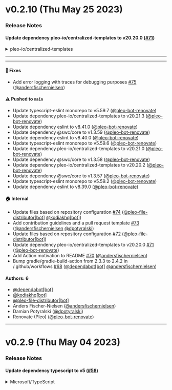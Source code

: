 # v0.2.10 (Thu May 25 2023)

### Release Notes

#### Update dependency pleo-io/centralized-templates to v20.20.0 ([#71](https://github.com/pleo-io/assign-random-codeowners/pull/71))

<details>
<summary>pleo-io/centralized-templates</summary>

### [`v20.20.0`](https://togithub.com/pleo-io/centralized-templates/blob/HEAD/CHANGELOG.md#v20200-Wed-May-10-2023)

[Compare Source](https://togithub.com/pleo-io/centralized-templates/compare/v20.19.0...v20.20.0)

##### 🎁 Features

-   Support GitOps in the main TypeScript build workflow [#&#8203;752](https://togithub.com/pleo-io/centralized-templates/pull/752) ([@&#8203;zbcon](https://togithub.com/zbcon))

##### Authors: 1

-   Alex Harrison ([@&#8203;zbcon](https://togithub.com/zbcon))

***

### [`v20.19.0`](https://togithub.com/pleo-io/centralized-templates/blob/HEAD/CHANGELOG.md#v20190-Wed-May-10-2023)

[Compare Source](https://togithub.com/pleo-io/centralized-templates/compare/v20.18.1...v20.19.0)


##### Add the Kubernetes configuration validation workflow ([#&#8203;770](https://togithub.com/pleo-io/centralized-templates/pull/770))

Add Helm Linter for `k8s/product-**` files. Validates values of the `HelmRelease`.

***

##### 🎁 Features

-   Add the Kubernetes configuration validation workflow [#&#8203;770](https://togithub.com/pleo-io/centralized-templates/pull/770) ([@&#8203;dorsradek](https://togithub.com/dorsradek))

##### 🏠 Internal

-   chore(deps): update hadolint/hadolint-action action to v3.1.0 [#&#8203;759](https://togithub.com/pleo-io/centralized-templates/pull/759) ([@&#8203;pleo-bot-renovate](https://togithub.com/pleo-bot-renovate))

##### Authors: 2

-   Radek Dors ([@&#8203;dorsradek](https://togithub.com/dorsradek))
-   Renovate (Pleo) ([@&#8203;pleo-bot-renovate](https://togithub.com/pleo-bot-renovate))

***

### [`v20.18.1`](https://togithub.com/pleo-io/centralized-templates/blob/HEAD/CHANGELOG.md#v20181-Wed-May-10-2023)

[Compare Source](https://togithub.com/pleo-io/centralized-templates/compare/v20.18.0...v20.18.1)

##### 🐞 Fixes

-   Add INFO logging and stacktrace printing to the Kotlin Coveralls report publishing [#&#8203;768](https://togithub.com/pleo-io/centralized-templates/pull/768) ([@&#8203;andersfischernielsen](https://togithub.com/andersfischernielsen))

##### Authors: 1

-   Anders Fischer-Nielsen ([@&#8203;andersfischernielsen](https://togithub.com/andersfischernielsen))

***

### [`v20.18.0`](https://togithub.com/pleo-io/centralized-templates/blob/HEAD/CHANGELOG.md#v20180-Tue-May-09-2023)

[Compare Source](https://togithub.com/pleo-io/centralized-templates/compare/v20.17.6...v20.18.0)

##### 🎁 Features

-   Add the 'functionalTestTimeOut' CI timeout override for long-running functional tests [#&#8203;767](https://togithub.com/pleo-io/centralized-templates/pull/767) ([@&#8203;andersfischernielsen](https://togithub.com/andersfischernielsen))

##### 🏠 Internal

-   Update files based on repository configuration [#&#8203;765](https://togithub.com/pleo-io/centralized-templates/pull/765) ([@&#8203;pleo-file-distributor\[bot\]](https://togithub.com/pleo-file-distributor\[bot]) [@&#8203;kodiakhq\[bot\]](https://togithub.com/kodiakhq\[bot]))
-   chore(deps): update webfactory/ssh-agent action to v0.8.0 [#&#8203;762](https://togithub.com/pleo-io/centralized-templates/pull/762) ([@&#8203;pleo-bot-renovate](https://togithub.com/pleo-bot-renovate) [@&#8203;kodiakhq\[bot\]](https://togithub.com/kodiakhq\[bot]))
-   chore(deps): update pleo-io/actions action to v18.3.0 [#&#8203;761](https://togithub.com/pleo-io/centralized-templates/pull/761) ([@&#8203;pleo-bot-renovate](https://togithub.com/pleo-bot-renovate) [@&#8203;kodiakhq\[bot\]](https://togithub.com/kodiakhq\[bot]))
-   chore(deps): update mikepenz/action-junit-report action to v3.7.6 [#&#8203;760](https://togithub.com/pleo-io/centralized-templates/pull/760) ([@&#8203;pleo-bot-renovate](https://togithub.com/pleo-bot-renovate) [@&#8203;kodiakhq\[bot\]](https://togithub.com/kodiakhq\[bot]))
-   chore(deps): update dependency intuit/auto to v10.46.0 [#&#8203;758](https://togithub.com/pleo-io/centralized-templates/pull/758) ([@&#8203;pleo-bot-renovate](https://togithub.com/pleo-bot-renovate) [@&#8203;kodiakhq\[bot\]](https://togithub.com/kodiakhq\[bot]))
-   chore(deps): update coverallsapp/github-action action to v2.1.2 [#&#8203;757](https://togithub.com/pleo-io/centralized-templates/pull/757) ([@&#8203;pleo-bot-renovate](https://togithub.com/pleo-bot-renovate) [@&#8203;kodiakhq\[bot\]](https://togithub.com/kodiakhq\[bot]))
-   chore(deps): update pleo-io/assign-random-codeowners action to v0.2.9 [#&#8203;756](https://togithub.com/pleo-io/centralized-templates/pull/756) ([@&#8203;pleo-bot-renovate](https://togithub.com/pleo-bot-renovate) [@&#8203;kodiakhq\[bot\]](https://togithub.com/kodiakhq\[bot]))
-   chore(deps): update joerick/pr-labels-action action to v1.0.9 [#&#8203;755](https://togithub.com/pleo-io/centralized-templates/pull/755) ([@&#8203;pleo-bot-renovate](https://togithub.com/pleo-bot-renovate) [@&#8203;kodiakhq\[bot\]](https://togithub.com/kodiakhq\[bot]))
-   chore(deps): update dependency pleo-io/centralized-templates to v20.17.3 [#&#8203;754](https://togithub.com/pleo-io/centralized-templates/pull/754) ([@&#8203;pleo-bot-renovate](https://togithub.com/pleo-bot-renovate) [@&#8203;andersfischernielsen](https://togithub.com/andersfischernielsen) [@&#8203;kodiakhq\[bot\]](https://togithub.com/kodiakhq\[bot]))

##### Authors: 4

-   [@&#8203;kodiakhq\[bot\]](https://togithub.com/kodiakhq\[bot])
-   [@&#8203;pleo-file-distributor\[bot\]](https://togithub.com/pleo-file-distributor\[bot])
-   Anders Fischer-Nielsen ([@&#8203;andersfischernielsen](https://togithub.com/andersfischernielsen))
-   Renovate (Pleo) ([@&#8203;pleo-bot-renovate](https://togithub.com/pleo-bot-renovate))

***

### [`v20.17.6`](https://togithub.com/pleo-io/centralized-templates/blob/HEAD/CHANGELOG.md#v20176-Mon-May-08-2023)

[Compare Source](https://togithub.com/pleo-io/centralized-templates/compare/v20.17.5...v20.17.6)

##### 🐞 Fixes

-   Ensure Slack error reporting is always run for Kotlin builds [#&#8203;764](https://togithub.com/pleo-io/centralized-templates/pull/764) ([@&#8203;andersfischernielsen](https://togithub.com/andersfischernielsen))

##### Authors: 1

-   Anders Fischer-Nielsen ([@&#8203;andersfischernielsen](https://togithub.com/andersfischernielsen))

***

### [`v20.17.5`](https://togithub.com/pleo-io/centralized-templates/blob/HEAD/CHANGELOG.md#v20175-Mon-May-08-2023)

[Compare Source](https://togithub.com/pleo-io/centralized-templates/compare/v20.17.4...v20.17.5)

##### 🐞 Fixes

-   Support skipping functional tests in Coveralls coverage report aggregation [#&#8203;763](https://togithub.com/pleo-io/centralized-templates/pull/763) ([@&#8203;andersfischernielsen](https://togithub.com/andersfischernielsen))

##### Authors: 1

-   Anders Fischer-Nielsen ([@&#8203;andersfischernielsen](https://togithub.com/andersfischernielsen))

***

### [`v20.17.4`](https://togithub.com/pleo-io/centralized-templates/blob/HEAD/CHANGELOG.md#v20174-Mon-May-08-2023)

[Compare Source](https://togithub.com/pleo-io/centralized-templates/compare/v20.17.3...v20.17.4)

##### 🐞 Fixes

-   Avoid running Kotlin release triggers if only infrastructure configuration files have changed [#&#8203;750](https://togithub.com/pleo-io/centralized-templates/pull/750) ([@&#8203;andersfischernielsen](https://togithub.com/andersfischernielsen))

##### Authors: 1

-   Anders Fischer-Nielsen ([@&#8203;andersfischernielsen](https://togithub.com/andersfischernielsen))

***

### [`v20.17.3`](https://togithub.com/pleo-io/centralized-templates/blob/HEAD/CHANGELOG.md#v20173-Fri-May-05-2023)

[Compare Source](https://togithub.com/pleo-io/centralized-templates/compare/v20.17.2...v20.17.3)

##### 🐞 Fixes

-   Introduce checkout block in order to get the default branch [#&#8203;753](https://togithub.com/pleo-io/centralized-templates/pull/753) ([@&#8203;marcos-arranz](https://togithub.com/marcos-arranz))

##### Authors: 1

-   Marcos Arranz ([@&#8203;marcos-arranz](https://togithub.com/marcos-arranz))

***

### [`v20.17.2`](https://togithub.com/pleo-io/centralized-templates/blob/HEAD/CHANGELOG.md#v20172-Fri-May-05-2023)

[Compare Source](https://togithub.com/pleo-io/centralized-templates/compare/v20.17.1...v20.17.2)


##### Update gitops-migration-application-configuration.yaml ([#&#8203;751](https://togithub.com/pleo-io/centralized-templates/pull/751))

<!-- 
Change path for Kustomization from ./apps/_resources/app to ./apps/_resources/app/standard
-->

***

##### 🐞 Fixes

-   Update gitops-migration-application-configuration.yaml [#&#8203;751](https://togithub.com/pleo-io/centralized-templates/pull/751) ([@&#8203;dorsradek](https://togithub.com/dorsradek))

##### Authors: 1

-   Radek Dors ([@&#8203;dorsradek](https://togithub.com/dorsradek))

***

### [`v20.17.1`](https://togithub.com/pleo-io/centralized-templates/blob/HEAD/CHANGELOG.md#v20171-Fri-May-05-2023)

[Compare Source](https://togithub.com/pleo-io/centralized-templates/compare/v20.17.0...v20.17.1)

##### 🐞 Fixes

-   Bump gradle/gradle-build-action from 2.3.3 to 2.4.2 in /.github/workflows [#&#8203;744](https://togithub.com/pleo-io/centralized-templates/pull/744) ([@&#8203;dependabot\[bot\]](https://togithub.com/dependabot\[bot]) [@&#8203;VictorPascualV](https://togithub.com/VictorPascualV))

##### Authors: 2

-   [@&#8203;dependabot\[bot\]](https://togithub.com/dependabot\[bot])
-   Victor Pascual ([@&#8203;VictorPascualV](https://togithub.com/VictorPascualV))

***

### [`v20.17.0`](https://togithub.com/pleo-io/centralized-templates/blob/HEAD/CHANGELOG.md#v20170-Thu-May-04-2023)

[Compare Source](https://togithub.com/pleo-io/centralized-templates/compare/v20.16.1...v20.17.0)


##### Split unit and functional test jobs in Kotlin builds ([#&#8203;749](https://togithub.com/pleo-io/centralized-templates/pull/749))

Functional tests runs and unit test runs are skipped for the *"Build & Test Kotlin"* workflow in order to speed up workflow runs. The `build` job is moved and aggregates the result of the test runs. This does therefore not require modifying any repository branch protections.

***

##### 🎁 Features

-   Split unit and functional test jobs in Kotlin builds [#&#8203;749](https://togithub.com/pleo-io/centralized-templates/pull/749) ([@&#8203;andersfischernielsen](https://togithub.com/andersfischernielsen))

##### Authors: 1

-   Anders Fischer-Nielsen ([@&#8203;andersfischernielsen](https://togithub.com/andersfischernielsen))

***

### [`v20.16.1`](https://togithub.com/pleo-io/centralized-templates/blob/HEAD/CHANGELOG.md#v20161-Thu-May-04-2023)

[Compare Source](https://togithub.com/pleo-io/centralized-templates/compare/v20.16.0...v20.16.1)


##### Ensure Docker push on release ([#&#8203;748](https://togithub.com/pleo-io/centralized-templates/pull/748))

Fixes a regression in [#&#8203;739](https://togithub.com/pleo-io/centralized-templates/issues/739) which led to Docker pushes not happening on release.

***

##### 🐞 Fixes

-   Ensure Docker push on release [#&#8203;748](https://togithub.com/pleo-io/centralized-templates/pull/748) ([@&#8203;andersfischernielsen](https://togithub.com/andersfischernielsen))

##### Authors: 1

-   Anders Fischer-Nielsen ([@&#8203;andersfischernielsen](https://togithub.com/andersfischernielsen))

***

### [`v20.16.0`](https://togithub.com/pleo-io/centralized-templates/blob/HEAD/CHANGELOG.md#v20160-Wed-May-03-2023)

[Compare Source](https://togithub.com/pleo-io/centralized-templates/compare/v20.15.2...v20.16.0)


##### Update gitops-migration-application-configuration.yaml ([#&#8203;747](https://togithub.com/pleo-io/centralized-templates/pull/747))

<!-- 
Bump Helm Chart to 0.5.2 & add empty migrationContainers: {}
-->

***

##### 🎁 Features

-   Update gitops-migration-application-configuration.yaml [#&#8203;747](https://togithub.com/pleo-io/centralized-templates/pull/747) ([@&#8203;dorsradek](https://togithub.com/dorsradek))

##### Authors: 1

-   Radek Dors ([@&#8203;dorsradek](https://togithub.com/dorsradek))

***

### [`v20.15.2`](https://togithub.com/pleo-io/centralized-templates/blob/HEAD/CHANGELOG.md#v20152-Wed-May-03-2023)

[Compare Source](https://togithub.com/pleo-io/centralized-templates/compare/v20.15.1...v20.15.2)


##### Fixes, updates and improvements to the codeql process ([#&#8203;746](https://togithub.com/pleo-io/centralized-templates/pull/746))

The CodeQL analysis has been changed to:

-   Avoid Gradle caching, since the Gradle breaks building for CodeQL
-   Assign more memory and more cores to the job runner for Kotlin builds
-   Use a bigger query package
-   Prefer `debug` output in case we need to debug the analysis
-   Remove a redundant analysis category for CodeQL
-   Disable Detekt when building for CodeQL, since it is already run during the main build process

***

##### 🐞 Fixes

-   Fixes, updates and improvements to the codeql process [#&#8203;746](https://togithub.com/pleo-io/centralized-templates/pull/746) ([@&#8203;LeShadow](https://togithub.com/LeShadow))

##### Authors: 1

-   Sebastiaan Provost ([@&#8203;LeShadow](https://togithub.com/LeShadow))

***

</details>

---

---

#### 🐞 Fixes

- Add error logging with traces for debugging purposes [#75](https://github.com/pleo-io/assign-random-codeowners/pull/75) ([@andersfischernielsen](https://github.com/andersfischernielsen))

#### ⚠️ Pushed to `main`

- Update typescript-eslint monorepo to v5.59.7 ([@pleo-bot-renovate](https://github.com/pleo-bot-renovate))
- Update dependency pleo-io/centralized-templates to v20.21.3 ([@pleo-bot-renovate](https://github.com/pleo-bot-renovate))
- Update dependency eslint to v8.41.0 ([@pleo-bot-renovate](https://github.com/pleo-bot-renovate))
- Update dependency @swc/core to v1.3.59 ([@pleo-bot-renovate](https://github.com/pleo-bot-renovate))
- Update dependency eslint to v8.40.0 ([@pleo-bot-renovate](https://github.com/pleo-bot-renovate))
- Update typescript-eslint monorepo to v5.59.6 ([@pleo-bot-renovate](https://github.com/pleo-bot-renovate))
- Update dependency pleo-io/centralized-templates to v20.21.0 ([@pleo-bot-renovate](https://github.com/pleo-bot-renovate))
- Update dependency @swc/core to v1.3.58 ([@pleo-bot-renovate](https://github.com/pleo-bot-renovate))
- Update dependency pleo-io/centralized-templates to v20.20.2 ([@pleo-bot-renovate](https://github.com/pleo-bot-renovate))
- Update dependency @swc/core to v1.3.57 ([@pleo-bot-renovate](https://github.com/pleo-bot-renovate))
- Update typescript-eslint monorepo to v5.59.2 ([@pleo-bot-renovate](https://github.com/pleo-bot-renovate))
- Update dependency eslint to v8.39.0 ([@pleo-bot-renovate](https://github.com/pleo-bot-renovate))

#### 🏠 Internal

- Update files based on repository configuration [#74](https://github.com/pleo-io/assign-random-codeowners/pull/74) ([@pleo-file-distributor[bot]](https://github.com/pleo-file-distributor[bot]) [@kodiakhq[bot]](https://github.com/kodiakhq[bot]))
- Add contribution guidelines and a pull request template [#73](https://github.com/pleo-io/assign-random-codeowners/pull/73) ([@andersfischernielsen](https://github.com/andersfischernielsen) [@dpotyralski](https://github.com/dpotyralski))
- Update files based on repository configuration [#72](https://github.com/pleo-io/assign-random-codeowners/pull/72) ([@pleo-file-distributor[bot]](https://github.com/pleo-file-distributor[bot]))
- Update dependency pleo-io/centralized-templates to v20.20.0 [#71](https://github.com/pleo-io/assign-random-codeowners/pull/71) ([@pleo-bot-renovate](https://github.com/pleo-bot-renovate))
- Add Action motivation to README [#70](https://github.com/pleo-io/assign-random-codeowners/pull/70) ([@andersfischernielsen](https://github.com/andersfischernielsen))
- Bump gradle/gradle-build-action from 2.3.3 to 2.4.2 in /.github/workflows [#68](https://github.com/pleo-io/assign-random-codeowners/pull/68) ([@dependabot[bot]](https://github.com/dependabot[bot]) [@andersfischernielsen](https://github.com/andersfischernielsen))

#### Authors: 6

- [@dependabot[bot]](https://github.com/dependabot[bot])
- [@kodiakhq[bot]](https://github.com/kodiakhq[bot])
- [@pleo-file-distributor[bot]](https://github.com/pleo-file-distributor[bot])
- Anders Fischer-Nielsen ([@andersfischernielsen](https://github.com/andersfischernielsen))
- Damian Potyralski ([@dpotyralski](https://github.com/dpotyralski))
- Renovate (Pleo) ([@pleo-bot-renovate](https://github.com/pleo-bot-renovate))

---

# v0.2.9 (Thu May 04 2023)

### Release Notes

#### Update dependency typescript to v5 ([#58](https://github.com/pleo-io/assign-random-codeowners/pull/58))

<details>
<summary>Microsoft/TypeScript</summary>

---

#### 🐞 Fixes

- Bump json5 from 1.0.1 to 1.0.2 [#69](https://github.com/pleo-io/assign-random-codeowners/pull/69) ([@dependabot[bot]](https://github.com/dependabot[bot]))

#### ⚠️ Pushed to `main`

- Update dependency pleo-io/centralized-templates to v20.15.1 ([@pleo-bot-renovate](https://github.com/pleo-bot-renovate))
- Update dependency @swc/core to v1.3.56 ([@pleo-bot-renovate](https://github.com/pleo-bot-renovate))
- Update dependency @swc/core to v1.3.55 ([@pleo-bot-renovate](https://github.com/pleo-bot-renovate))
- Update dependency pleo-io/centralized-templates to v20.13.10 ([@pleo-bot-renovate](https://github.com/pleo-bot-renovate))
- Update dependency prettier to v2.8.8 ([@pleo-bot-renovate](https://github.com/pleo-bot-renovate))
- Update dependency @swc/core to v1.3.53 ([@pleo-bot-renovate](https://github.com/pleo-bot-renovate))
- Update dependency @types/jest to v29.5.1 ([@pleo-bot-renovate](https://github.com/pleo-bot-renovate))
- Update dependency pleo-io/centralized-templates to v20.13.9 ([@pleo-bot-renovate](https://github.com/pleo-bot-renovate))
- Update dependency eslint to v8.38.0 ([@pleo-bot-renovate](https://github.com/pleo-bot-renovate))
- Update dependency @swc/core to v1.3.51 ([@pleo-bot-renovate](https://github.com/pleo-bot-renovate))
- Update dependency @swc/jest to v0.2.26 ([@pleo-bot-renovate](https://github.com/pleo-bot-renovate))
- Update dependency @swc/core to v1.3.50 ([@pleo-bot-renovate](https://github.com/pleo-bot-renovate))
- Update dependency typescript to v5.0.4 ([@pleo-bot-renovate](https://github.com/pleo-bot-renovate))
- Update dependency pleo-io/centralized-templates to v20.13.3 ([@pleo-bot-renovate](https://github.com/pleo-bot-renovate))
- Update dependency @swc/core to v1.3.49 ([@pleo-bot-renovate](https://github.com/pleo-bot-renovate))
- Update dependency pleo-io/centralized-templates to v20.13.2 ([@pleo-bot-renovate](https://github.com/pleo-bot-renovate))
- Update dependency pleo-io/centralized-templates to v20.13.1 ([@pleo-bot-renovate](https://github.com/pleo-bot-renovate))
- Update dependency @swc/core to v1.3.46 ([@pleo-bot-renovate](https://github.com/pleo-bot-renovate))
- Update dependency pleo-io/centralized-templates to v20.12.4 ([@pleo-bot-renovate](https://github.com/pleo-bot-renovate))
- Update typescript-eslint monorepo to v5.57.1 ([@pleo-bot-renovate](https://github.com/pleo-bot-renovate))
- Update dependency typescript to v5.0.3 ([@pleo-bot-renovate](https://github.com/pleo-bot-renovate))
- Update dependency @swc/core to v1.3.44 ([@pleo-bot-renovate](https://github.com/pleo-bot-renovate))
- Update dependency pleo-io/centralized-templates to v20.12.1 ([@pleo-bot-renovate](https://github.com/pleo-bot-renovate))
- Update typescript-eslint monorepo to v5.57.0 ([@pleo-bot-renovate](https://github.com/pleo-bot-renovate))
- Update dependency eslint to v8.37.0 ([@pleo-bot-renovate](https://github.com/pleo-bot-renovate))
- Update dependency eslint-config-prettier to v8.8.0 ([@pleo-bot-renovate](https://github.com/pleo-bot-renovate))
- Update dependency pleo-io/centralized-templates to v20.10.1 ([@pleo-bot-renovate](https://github.com/pleo-bot-renovate))
- Update dependency @types/jest to v29.5.0 ([@pleo-bot-renovate](https://github.com/pleo-bot-renovate))
- Update dependency prettier to v2.8.7 ([@pleo-bot-renovate](https://github.com/pleo-bot-renovate))
- Update dependency @swc/core to v1.3.42 ([@pleo-bot-renovate](https://github.com/pleo-bot-renovate))
- Update dependency pleo-io/centralized-templates to v20.9.5 ([@pleo-bot-renovate](https://github.com/pleo-bot-renovate))
- Update dependency prettier to v2.8.6 ([@pleo-bot-renovate](https://github.com/pleo-bot-renovate))
- Update dependency @swc/core to v1.3.41 ([@pleo-bot-renovate](https://github.com/pleo-bot-renovate))
- Update dependency pleo-io/centralized-templates to v20.9.2 ([@pleo-bot-renovate](https://github.com/pleo-bot-renovate))
- Update dependency pleo-io/centralized-templates to v20.9.1 ([@pleo-bot-renovate](https://github.com/pleo-bot-renovate))
- Update typescript-eslint monorepo to v5.55.0 ([@pleo-bot-renovate](https://github.com/pleo-bot-renovate))
- Update dependency @types/jest to v29.4.4 ([@pleo-bot-renovate](https://github.com/pleo-bot-renovate))
- Update dependency @types/jest to v29.4.2 ([@pleo-bot-renovate](https://github.com/pleo-bot-renovate))
- Update dependency eslint to v8.36.0 ([@pleo-bot-renovate](https://github.com/pleo-bot-renovate))
- Update dependency @swc/core to v1.3.40 ([@pleo-bot-renovate](https://github.com/pleo-bot-renovate))
- Update dependency pleo-io/centralized-templates to v20.8.1 ([@pleo-bot-renovate](https://github.com/pleo-bot-renovate))
- Update dependency @swc/core to v1.3.39 ([@pleo-bot-renovate](https://github.com/pleo-bot-renovate))
- Update dependency jest to v29.5.0 ([@pleo-bot-renovate](https://github.com/pleo-bot-renovate))
- Update dependency eslint-config-prettier to v8.7.0 ([@pleo-bot-renovate](https://github.com/pleo-bot-renovate))
- Update typescript-eslint monorepo to v5.54.1 ([@pleo-bot-renovate](https://github.com/pleo-bot-renovate))
- Update dependency @swc/core to v1.3.38 ([@pleo-bot-renovate](https://github.com/pleo-bot-renovate))
- Update dependency pleo-io/centralized-templates to v20.5.3 ([@pleo-bot-renovate](https://github.com/pleo-bot-renovate))

#### 🏠 Internal

- Update files based on repository configuration [#67](https://github.com/pleo-io/assign-random-codeowners/pull/67) ([@pleo-file-distributor[bot]](https://github.com/pleo-file-distributor[bot]))
- Update files based on repository configuration [#63](https://github.com/pleo-io/assign-random-codeowners/pull/63) ([@pleo-file-distributor[bot]](https://github.com/pleo-file-distributor[bot]))
- Update files based on repository configuration [#61](https://github.com/pleo-io/assign-random-codeowners/pull/61) ([@pleo-file-distributor[bot]](https://github.com/pleo-file-distributor[bot]))
- Update files based on repository configuration [#60](https://github.com/pleo-io/assign-random-codeowners/pull/60) ([@pleo-file-distributor[bot]](https://github.com/pleo-file-distributor[bot]))
- Update files based on repository configuration [#59](https://github.com/pleo-io/assign-random-codeowners/pull/59) ([@pleo-file-distributor[bot]](https://github.com/pleo-file-distributor[bot]))
- Update dependency typescript to v5 [#58](https://github.com/pleo-io/assign-random-codeowners/pull/58) ([@pleo-bot-renovate](https://github.com/pleo-bot-renovate) [@kodiakhq[bot]](https://github.com/kodiakhq[bot]))
- Update files based on repository configuration [#57](https://github.com/pleo-io/assign-random-codeowners/pull/57) ([@pleo-file-distributor[bot]](https://github.com/pleo-file-distributor[bot]))
- Commit as auto versioning bot [#56](https://github.com/pleo-io/assign-random-codeowners/pull/56) ([@marcos-arranz](https://github.com/marcos-arranz))
- Update files based on repository configuration [#55](https://github.com/pleo-io/assign-random-codeowners/pull/55) ([@pleo-file-distributor[bot]](https://github.com/pleo-file-distributor[bot]))

#### Authors: 5

- [@dependabot[bot]](https://github.com/dependabot[bot])
- [@kodiakhq[bot]](https://github.com/kodiakhq[bot])
- [@pleo-file-distributor[bot]](https://github.com/pleo-file-distributor[bot])
- Marcos Arranz ([@marcos-arranz](https://github.com/marcos-arranz))
- Renovate (Pleo) ([@pleo-bot-renovate](https://github.com/pleo-bot-renovate))

---

# v0.2.8 (Thu Mar 02 2023)

### Release Notes

#### Update dependency pleo-io/centralized-templates to v20.3.4 ([#47](https://github.com/pleo-io/assign-random-codeowners/pull/47))

<details>
<summary>pleo-io/centralized-templates</summary>

### [`v20.3.4`](https://togithub.com/pleo-io/centralized-templates/blob/HEAD/CHANGELOG.md#v2034-Wed-Feb-15-2023)

[Compare Source](https://togithub.com/pleo-io/centralized-templates/compare/v20.3.3...v20.3.4)


##### Fix typos in PR comments made in deploy workflows ([#&#8203;652](https://togithub.com/pleo-io/centralized-templates/pull/652))

Fix typos in PR comments made in deploy workflows.

***

##### 🐞 Fixes

-   Fix typos in PR comments made in deploy workflows [#&#8203;652](https://togithub.com/pleo-io/centralized-templates/pull/652) (jasenko.hadziomeragic@pleo.io [@&#8203;jasenkoh](https://togithub.com/jasenkoh))

##### Authors: 2

-   Jasenko Hadziomeragic ([@&#8203;jasenkoh](https://togithub.com/jasenkoh))
-   jasenkoh (jasenko.hadziomeragic@pleo.io)

***

</details>

---

#### Update jest monorepo ([#48](https://github.com/pleo-io/assign-random-codeowners/pull/48))

<details>
<summary>facebook/jest</summary>

### [`v29.4.3`](https://togithub.com/facebook/jest/blob/HEAD/CHANGELOG.md#&#8203;2943)

[Compare Source](https://togithub.com/facebook/jest/compare/v29.4.2...v29.4.3)

##### Features

-   `[expect]` Update `toThrow()` to be able to use error `cause`s ([#&#8203;13606](https://togithub.com/facebook/jest/pull/13606))
-   `[jest-core]` allow to use `workerIdleMemoryLimit` with only 1 worker or `runInBand` option ([#&#8203;13846](https://togithub.com/facebook/jest/pull/13846))
-   `[jest-message-util]` Add support for [error `cause`s](https://developer.mozilla.org/en-US/docs/Web/JavaScript/Reference/Global_Objects/Error/cause) ([#&#8203;13868](https://togithub.com/facebook/jest/pull/13868) & [#&#8203;13912](https://togithub.com/facebook/jest/pull/13912))
-   `[jest-runtime]` Revert `import assertions` for JSON modules as it's been relegated to Stage 2 ([#&#8203;13911](https://togithub.com/facebook/jest/pull/13911))

##### Fixes

-   `[@jest/expect-utils]` `subsetEquality` should consider also an object's inherited string keys ([#&#8203;13824](https://togithub.com/facebook/jest/pull/13824))
-   `[jest-mock]` Clear mock state when `jest.restoreAllMocks()` is called ([#&#8203;13867](https://togithub.com/facebook/jest/pull/13867))
-   `[jest-mock]` Prevent `mockImplementationOnce` and `mockReturnValueOnce` bleeding into `withImplementation` ([#&#8203;13888](https://togithub.com/facebook/jest/pull/13888))
-   `[jest-mock]` Do not restore mocks when `jest.resetAllMocks()` is called ([#&#8203;13866](https://togithub.com/facebook/jest/pull/13866))

### [`v29.4.2`](https://togithub.com/facebook/jest/blob/HEAD/CHANGELOG.md#&#8203;2942)

[Compare Source](https://togithub.com/facebook/jest/compare/v29.4.1...v29.4.2)

##### Features

-   `[@jest/core]` Instrument significant lifecycle events with [`performance.mark()`](https://nodejs.org/docs/latest-v16.x/api/perf_hooks.html#performancemarkname-options) ([#&#8203;13859](https://togithub.com/facebook/jest/pull/13859))

##### Fixes

-   `[expect, @&#8203;jest/expect]` Provide type of `actual` as a generic argument to `Matchers` to allow better-typed extensions ([#&#8203;13848](https://togithub.com/facebook/jest/pull/13848))
-   `[jest-circus]` Added explicit mention of test failing because `done()` is not being called in error message ([#&#8203;13847](https://togithub.com/facebook/jest/pull/13847))
-   `[jest-runtime]` Handle CJS re-exports of node core modules from ESM ([#&#8203;13856](https://togithub.com/facebook/jest/pull/13856))
-   `[jest-transform]` Downgrade `write-file-atomic` to v4 ([#&#8203;13853](https://togithub.com/facebook/jest/pull/13853))
-   `[jest-worker]` Ignore IPC messages not intended for Jest ([#&#8203;13543](https://togithub.com/facebook/jest/pull/13543))

##### Chore & Maintenance

-   `[*]` make sure to exclude `.eslintcache` from published module ([#&#8203;13832](https://togithub.com/facebook/jest/pull/13832))
-   `[docs]` Cleanup incorrect links in CHANGELOG.md ([#&#8203;13857](https://togithub.com/facebook/jest/pull/13857))

### [`v29.4.1`](https://togithub.com/facebook/jest/blob/HEAD/CHANGELOG.md#&#8203;2941)

[Compare Source](https://togithub.com/facebook/jest/compare/v29.4.0...v29.4.1)

##### Features

-   `[expect, jest-circus, @&#8203;jest/types]` Implement `numPassingAsserts` of testResults to track the number of passing asserts in a test ([#&#8203;13795](https://togithub.com/facebook/jest/pull/13795))
-   `[jest-core]` Add newlines to JSON output ([#&#8203;13817](https://togithub.com/facebook/jest/pull/13817))
-   `[@jest/reporters]` Automatic log folding in GitHub Actions Reporter ([#&#8203;13626](https://togithub.com/facebook/jest/pull/13626))

##### Fixes

-   `[@jest/expect-utils]` `toMatchObject` diffs should include `Symbol` properties ([#&#8203;13810](https://togithub.com/facebook/jest/pull/13810))
-   `[jest-runtime]` Handle missing `replaceProperty` ([#&#8203;13823](https://togithub.com/facebook/jest/pull/13823))
-   `[@jest/types]` Add partial support for `done` callbacks in typings of `each` ([#&#8203;13756](https://togithub.com/facebook/jest/pull/13756))

### [`v29.4.0`](https://togithub.com/facebook/jest/blob/HEAD/CHANGELOG.md#&#8203;2940)

[Compare Source](https://togithub.com/facebook/jest/compare/v29.3.1...v29.4.0)

##### Features

-   `[expect, @&#8203;jest/expect-utils]` Support custom equality testers ([#&#8203;13654](https://togithub.com/facebook/jest/pull/13654))
-   `[jest-config, jest-worker]` Use `os.availableParallelism` if available to calculate number of workers to spawn ([#&#8203;13738](https://togithub.com/facebook/jest/pull/13738))
-   `[@jest/globals, jest-mock]` Add `jest.replaceProperty()` that replaces property value ([#&#8203;13496](https://togithub.com/facebook/jest/pull/13496))
-   `[jest-haste-map]` ignore Sapling vcs directories (`.sl/`) ([#&#8203;13674](https://togithub.com/facebook/jest/pull/13674))
-   `[jest-resolve]` Support subpath imports ([#&#8203;13705](https://togithub.com/facebook/jest/pull/13705), [#&#8203;13723](https://togithub.com/facebook/jest/pull/13723), [#&#8203;13777](https://togithub.com/facebook/jest/pull/13777))
-   `[jest-runtime]` Add `jest.isolateModulesAsync` for scoped module initialization of asynchronous functions ([#&#8203;13680](https://togithub.com/facebook/jest/pull/13680))
-   `[jest-runtime]` Add `jest.isEnvironmentTornDown` function ([#&#8203;13741](https://togithub.com/facebook/jest/pull/13741))
-   `[jest-test-result]` Added `skipped` and `focused` status to `FormattedTestResult` ([#&#8203;13700](https://togithub.com/facebook/jest/pull/13700))
-   `[jest-transform]` Support for asynchronous `createTransformer` ([#&#8203;13762](https://togithub.com/facebook/jest/pull/13762))

##### Fixes

-   `[jest-environment-node]` Fix non-configurable globals ([#&#8203;13687](https://togithub.com/facebook/jest/pull/13687))
-   `[@jest/expect-utils]` `toMatchObject` should handle `Symbol` properties ([#&#8203;13639](https://togithub.com/facebook/jest/pull/13639))
-   `[jest-mock]` Fix `mockReset` and `resetAllMocks` `undefined` return value([#&#8203;13692](https://togithub.com/facebook/jest/pull/13692))
-   `[jest-resolve]` Add global paths to `require.resolve.paths` ([#&#8203;13633](https://togithub.com/facebook/jest/pull/13633))
-   `[jest-resolve]` Correct node core module detection when using `node:` specifiers ([#&#8203;13806](https://togithub.com/facebook/jest/pull/13806))
-   `[jest-runtime]` Support WASM files that import JS resources ([#&#8203;13608](https://togithub.com/facebook/jest/pull/13608))
-   `[jest-runtime]` Use the `scriptTransformer` cache in `jest-runner` ([#&#8203;13735](https://togithub.com/facebook/jest/pull/13735))
-   `[jest-runtime]` Enforce import assertions when importing JSON in ESM ([#&#8203;12755](https://togithub.com/facebook/jest/pull/12755) & [#&#8203;13805](https://togithub.com/facebook/jest/pull/13805))
-   `[jest-snapshot]` Make sure to import `babel` outside of the sandbox ([#&#8203;13694](https://togithub.com/facebook/jest/pull/13694))
-   `[jest-transform]` Ensure the correct configuration is passed to preprocessors specified multiple times in the `transform` option ([#&#8203;13770](https://togithub.com/facebook/jest/pull/13770))

##### Chore & Maintenance

-   `[@jest/fake-timers]` Update `@sinonjs/fake-timers` ([#&#8203;13612](https://togithub.com/facebook/jest/pull/13612))
-   `[docs]` Improve custom puppeteer example to prevent worker warnings ([#&#8203;13619](https://togithub.com/facebook/jest/pull/13619))

</details>

---

#### Update dependency typescript to v4.9.5 ([#45](https://github.com/pleo-io/assign-random-codeowners/pull/45))

<details>
<summary>Microsoft/TypeScript</summary>

#### Update dependency eslint to v8.34.0 ([#46](https://github.com/pleo-io/assign-random-codeowners/pull/46))

<details>
<summary>eslint/eslint</summary>

#### Update dependency @swc/core to v1.3.35 ([#42](https://github.com/pleo-io/assign-random-codeowners/pull/42))

<details>
<summary>swc-project/swc</summary>

### [`v1.3.35`](https://togithub.com/swc-project/swc/blob/HEAD/CHANGELOG.md#&#8203;1335---2023-02-10)

[Compare Source](https://togithub.com/swc-project/swc/compare/v1.3.34...v1.3.35)

##### Bug Fixes

-   **(es/minifier)** Don't skip shorthand properties from sequential inliner ([#&#8203;6918](https://togithub.com/swc-project/swc/issues/6918)) ([725d3fb](https://togithub.com/swc-project/swc/commit/725d3fb645976681bc11b1df943f3ca1008788ab))

-   **(es/preset-env)** Fix default target ([#&#8203;6921](https://togithub.com/swc-project/swc/issues/6921)) ([85a8def](https://togithub.com/swc-project/swc/commit/85a8defc37ce20b051b1bf2139ead7182d496483))

-   **(es/typescript)** Fix handling of non-uppercase JSX elements ([#&#8203;6928](https://togithub.com/swc-project/swc/issues/6928)) ([ebc65c7](https://togithub.com/swc-project/swc/commit/ebc65c7dcba4ccfeb7c0a1e200b5130bc8a15791))

##### Miscellaneous Tasks

-   **general**: Bump swc_css_\* ([#&#8203;6924](https://togithub.com/swc-project/swc/issues/6924)) ([75376cd](https://togithub.com/swc-project/swc/commit/75376cd65cf10e9777aab5e00abf9f851a222a49))

### [`v1.3.34`](https://togithub.com/swc-project/swc/blob/HEAD/CHANGELOG.md#&#8203;1334---2023-02-08)

[Compare Source](https://togithub.com/swc-project/swc/compare/v1.3.32...v1.3.34)

##### Bug Fixes

-   **(bindings)** Don't require unnecessary package ([#&#8203;6902](https://togithub.com/swc-project/swc/issues/6902)) ([964dfba](https://togithub.com/swc-project/swc/commit/964dfbaf1ab018d26d4acc574bd4fce5272bf890))

-   **(bindings/node)** Add `esnext` to `JscTarget` ([#&#8203;6908](https://togithub.com/swc-project/swc/issues/6908)) ([82128e3](https://togithub.com/swc-project/swc/commit/82128e3734f8f5a92e85ed748e92f4f62bb4c63f))

-   **(css/modules)** Fix interop of `&` and `:global` ([#&#8203;6900](https://togithub.com/swc-project/swc/issues/6900)) ([f85ea9c](https://togithub.com/swc-project/swc/commit/f85ea9cb570ee9431926fb51559ecd34a701384f))

-   **(es/minifier)** Respect span hygiene from expr simplifier ([#&#8203;6899](https://togithub.com/swc-project/swc/issues/6899)) ([432dca6](https://togithub.com/swc-project/swc/commit/432dca647b5ab6d083d1cedbf68d6afc511f84fe))

-   **(es/minifier)** Don't break ternary with assignment in test ([#&#8203;6906](https://togithub.com/swc-project/swc/issues/6906)) ([951dafb](https://togithub.com/swc-project/swc/commit/951dafbc1a56b8b29fd76aaad8138e58eaadda12))

-   **(es/module)** Fix SystemJS imports ([#&#8203;6879](https://togithub.com/swc-project/swc/issues/6879)) ([85fffda](https://togithub.com/swc-project/swc/commit/85fffdad022cf1bccf8763e7bb73fb15f62d2430))

-   **(es/parser)** Fix stack overflow due to deeply nested if ([#&#8203;6910](https://togithub.com/swc-project/swc/issues/6910)) ([f36d945](https://togithub.com/swc-project/swc/commit/f36d945a33418e991d3ebee27956976ffd5ef446))

-   **(es/parser)** Don't use `stacker` for armv7 ([#&#8203;6916](https://togithub.com/swc-project/swc/issues/6916)) ([4c5d5a6](https://togithub.com/swc-project/swc/commit/4c5d5a6fcaf49782effc6079bb92adec45ceb83c))

-   **(es/resolver)** Resolve parameters correctly ([#&#8203;6890](https://togithub.com/swc-project/swc/issues/6890)) ([861d87c](https://togithub.com/swc-project/swc/commit/861d87cae622f371ea697b1cb07ed79d32579b74))

-   **(es/typescript)** Ignore jsx element names ([#&#8203;6911](https://togithub.com/swc-project/swc/issues/6911)) ([ee3a107](https://togithub.com/swc-project/swc/commit/ee3a1071a5dbe0f2b718dd4f2e9959076cfa337c))

##### Documentation

-   **(readme)** Split download badge ([#&#8203;6917](https://togithub.com/swc-project/swc/issues/6917)) ([d779927](https://togithub.com/swc-project/swc/commit/d779927b4d00a19b3eb2b6cb792a682cbc006970))

##### Features

-   **(bindings/cli)** Add `--config` ([#&#8203;6835](https://togithub.com/swc-project/swc/issues/6835)) ([d993c4d](https://togithub.com/swc-project/swc/commit/d993c4def65b0bf900a6b8b8f0d0dee44ba8e0c8))

-   **(bindings/cli)** Support for *.mts/*.cts files ([#&#8203;6909](https://togithub.com/swc-project/swc/issues/6909)) ([76bc8a2](https://togithub.com/swc-project/swc/commit/76bc8a29743edf397c59f5283aaa74a08e8fba57))

##### Miscellaneous Tasks

-   **(bindings/cli)** Enable `preferUnplugged` by default for the plugins ([#&#8203;6912](https://togithub.com/swc-project/swc/issues/6912)) ([17f1c50](https://togithub.com/swc-project/swc/commit/17f1c50287c798b57a0d2ac2a95ba6c864b1c2d7))- **general**: Make issue templates mention `no +1` ([#&#8203;6894](https://togithub.com/swc-project/swc/issues/6894)) ([5d5140f](https://togithub.com/swc-project/swc/commit/5d5140f0a50696d747ee62e72866b9b03e52cde3))

##### Testing

-   **(es/module)** Add a test for `jsc.paths` on windows ([#&#8203;6915](https://togithub.com/swc-project/swc/issues/6915)) ([d18027c](https://togithub.com/swc-project/swc/commit/d18027cf9b6c45a7b70cf3dd4c3a23b81d92c93a))

### [`v1.3.32`](https://togithub.com/swc-project/swc/blob/HEAD/CHANGELOG.md#&#8203;1332---2023-02-01)

[Compare Source](https://togithub.com/swc-project/swc/compare/v1.3.31...v1.3.32)

##### Bug Fixes

-   **(es)** Remove useless message ([#&#8203;6882](https://togithub.com/swc-project/swc/issues/6882)) ([9301703](https://togithub.com/swc-project/swc/commit/93017033117ff0c89d9a7a992d7a8834ee030227))

-   **(es/compat)** Make optional chaining pass less permissive ([#&#8203;6885](https://togithub.com/swc-project/swc/issues/6885)) ([57781e9](https://togithub.com/swc-project/swc/commit/57781e90d39915e3772757162f70767ff57bfbdd))

##### Testing

-   **(es/compat)** Add a test for a fixed issue ([#&#8203;6887](https://togithub.com/swc-project/swc/issues/6887)) ([e79d466](https://togithub.com/swc-project/swc/commit/e79d46697c9ffb6f93976457f949a5168a59327a))

##### Build

-   **(cargo)** Drop dependencies on `retain_mut` ([#&#8203;6884](https://togithub.com/swc-project/swc/issues/6884)) ([d6a24a2](https://togithub.com/swc-project/swc/commit/d6a24a28e88ff22f6aea8169927c64d8cbe7fb95))

### [`v1.3.31`](https://togithub.com/swc-project/swc/blob/HEAD/CHANGELOG.md#&#8203;1331---2023-01-30)

[Compare Source](https://togithub.com/swc-project/swc/compare/v1.3.30...v1.3.31)

##### Bug Fixes

-   **(es/compat)** Fix optional chaining pass ([#&#8203;6875](https://togithub.com/swc-project/swc/issues/6875)) ([d808864](https://togithub.com/swc-project/swc/commit/d8088646df1e8ebc7d1fd8b0b0e4822bc604a986))

-   **(visit)** Fix detection of `Option<Vec<T>>` ([#&#8203;6872](https://togithub.com/swc-project/swc/issues/6872)) ([508267d](https://togithub.com/swc-project/swc/commit/508267dccf479f114234f01f8d77db74b91bdb85))

##### Features

-   **(bindings/cli)** Append `sourceMappingURL=` to the output ([#&#8203;6873](https://togithub.com/swc-project/swc/issues/6873)) ([c4db8e4](https://togithub.com/swc-project/swc/commit/c4db8e42a154bd41b54354fc8c2891764fbb724f))

-   **(es/loader)** Support `node:` prefix from `NodeModulesResolver` ([#&#8203;6868](https://togithub.com/swc-project/swc/issues/6868)) ([6b7249d](https://togithub.com/swc-project/swc/commit/6b7249dcde964d4cefba8531515c93b07d6dbcd9))

### [`v1.3.30`](https://togithub.com/swc-project/swc/blob/HEAD/CHANGELOG.md#&#8203;1330---2023-01-28)

[Compare Source](https://togithub.com/swc-project/swc/compare/v1.3.29...v1.3.30)

##### Bug Fixes

-   **(es/minifier)** Track reassign in parent scope ([#&#8203;6865](https://togithub.com/swc-project/swc/issues/6865)) ([c0e72ef](https://togithub.com/swc-project/swc/commit/c0e72ef64ad9925c9dffda3b0ff261682f6054ed))

-   **(es/module)** Fix handling of `this` for `systemjs` ([#&#8203;6857](https://togithub.com/swc-project/swc/issues/6857)) ([39c75fd](https://togithub.com/swc-project/swc/commit/39c75fdcce4ae63a2320bfaac4c2369799729051))

-   **(es/parser)** Fix parsing of generics ([#&#8203;6859](https://togithub.com/swc-project/swc/issues/6859)) ([60d9403](https://togithub.com/swc-project/swc/commit/60d9403073f2d24df275325e854a0ab2dc1bf448))

##### Features

-   **(es/minifier)** Improve compatibility of `arrows` with `terser` ([#&#8203;6862](https://togithub.com/swc-project/swc/issues/6862)) ([d1687d8](https://togithub.com/swc-project/swc/commit/d1687d8e0128ad534b551ebbb7f8445abe3144c2))

##### Miscellaneous Tasks

-   **(ci)** FIx CI ([#&#8203;6861](https://togithub.com/swc-project/swc/issues/6861)) ([45cdfed](https://togithub.com/swc-project/swc/commit/45cdfed6c818ad7da2cf202a46abfbd06dda95eb))

### [`v1.3.29`](https://togithub.com/swc-project/swc/blob/HEAD/CHANGELOG.md#&#8203;1329---2023-01-26)

[Compare Source](https://togithub.com/swc-project/swc/compare/v1.3.28...v1.3.29)

##### Bug Fixes

-   **(plugin)** Make `span_to_source` use dedicated function ([#&#8203;6853](https://togithub.com/swc-project/swc/issues/6853)) ([99d48e3](https://togithub.com/swc-project/swc/commit/99d48e305ef73352efc41bc134a10750b1d724bc))

##### Refactor

-   **(es/minifier)** Merge `cond_init` with `reassigned` ([#&#8203;6850](https://togithub.com/swc-project/swc/issues/6850)) ([55225cb](https://togithub.com/swc-project/swc/commit/55225cb994d6cb0cfaae4cee77905f17ec6e37c7))

### [`v1.3.28`](https://togithub.com/swc-project/swc/blob/HEAD/CHANGELOG.md#&#8203;1328---2023-01-24)

[Compare Source](https://togithub.com/swc-project/swc/compare/v1.3.27...v1.3.28)

##### Bug Fixes

-   **(es/codegen)** Fix codegen of string literals with `\x000` ([#&#8203;6838](https://togithub.com/swc-project/swc/issues/6838)) ([df70261](https://togithub.com/swc-project/swc/commit/df702614e1c23ee119d26beeb1b3abd454d7add0))

-   **(es/minifier)** Don't inline into `await` from sequential inliner ([#&#8203;6839](https://togithub.com/swc-project/swc/issues/6839)) ([21e1478](https://togithub.com/swc-project/swc/commit/21e14787c521cc1f808c9b71e8671820a79bd12f))

##### Miscellaneous Tasks

-   **(ci)** Make stale action to wait 30 days ([#&#8203;6828](https://togithub.com/swc-project/swc/issues/6828)) ([1ef2347](https://togithub.com/swc-project/swc/commit/1ef2347bdf6901ea6d1e8629ba08611421d19c3e))

##### Performance

-   **(es/minifier)** Make pure function check `O(1)` ([#&#8203;6840](https://togithub.com/swc-project/swc/issues/6840)) ([58208ef](https://togithub.com/swc-project/swc/commit/58208ef8aee994591f05d996a8b660da6e96d681))

##### Refactor

-   **(es/preset-env)** Use a const fn instead of a macro ([#&#8203;6844](https://togithub.com/swc-project/swc/issues/6844)) ([2fcab36](https://togithub.com/swc-project/swc/commit/2fcab36418b7cf0869a1a256dc927d3ccdbe35cd))

-   **(es/typescript)** Remove unused code ([#&#8203;6830](https://togithub.com/swc-project/swc/issues/6830)) ([7205543](https://togithub.com/swc-project/swc/commit/7205543d5f58e2aaa8ef8ba0820c2f05726001d1))

</details>

---

#### Update dependency prettier to v2.8.4 ([#43](https://github.com/pleo-io/assign-random-codeowners/pull/43))

<details>
<summary>prettier/prettier</summary>

### [`v2.8.4`](https://togithub.com/prettier/prettier/blob/HEAD/CHANGELOG.md#&#8203;284)

[Compare Source](https://togithub.com/prettier/prettier/compare/2.8.3...2.8.4)

[diff](https://togithub.com/prettier/prettier/compare/2.8.3...2.8.4)

##### Fix leading comments in mapped types with `readonly` ([#&#8203;13427](https://togithub.com/prettier/prettier/pull/13427) by [@&#8203;thorn0](https://togithub.com/thorn0), [@&#8203;sosukesuzuki](https://togithub.com/sosukesuzuki))

<!-- prettier-ignore -->

```tsx
// Input
type Type = {
  // comment
  readonly [key in Foo];
};

// Prettier 2.8.3
type Type = {
  readonly // comment
  [key in Foo];
};

// Prettier 2.8.4
type Type = {
  // comment
  readonly [key in Foo];
};
```

##### Group params in opening block statements ([#&#8203;14067](https://togithub.com/prettier/prettier/pull/14067) by [@&#8203;jamescdavis](https://togithub.com/jamescdavis))

This is a follow-up to [#&#8203;13930](https://togithub.com/prettier/prettier/issues/13930) to establish wrapping consistency between opening block statements and else blocks by
grouping params in opening blocks. This causes params to break to a new line together and not be split across lines
unless the length of params exceeds the print width. This also updates the else block wrapping to behave exactly the
same as opening blocks.

<!-- prettier-ignore -->

```hbs
{{! Input }}
{{#block param param param param param param param param param param as |blockParam|}}
  Hello
{{else block param param param param param param param param param param as |blockParam|}}
  There
{{/block}}

{{! Prettier 2.8.3 }}
{{#block
  param
  param
  param
  param
  param
  param
  param
  param
  param
  param
  as |blockParam|
}}
  Hello
{{else block param
param
param
param
param
param
param
param
param
param}}
  There
{{/block}}

{{! Prettier 2.8.4 }}
{{#block
  param param param param param param param param param param
  as |blockParam|
}}
  Hello
{{else block
  param param param param param param param param param param
  as |blockParam|
}}
  There
{{/block}}
```

##### Ignore files in `.sl/` ([#&#8203;14206](https://togithub.com/prettier/prettier/pull/14206) by [@&#8203;bolinfest](https://togithub.com/bolinfest))

In [Sapling SCM](https://sapling-scm.com/), `.sl/` is the folder where it stores its state, analogous to `.git/` in Git. It should be ignored in Prettier like the other SCM folders.

##### Recognize `@satisfies` in Closure-style type casts ([#&#8203;14262](https://togithub.com/prettier/prettier/pull/14262) by [@&#8203;fisker](https://togithub.com/fisker))

<!-- prettier-ignore -->

```jsx
// Input
const a = /** @&#8203;satisfies {Record<string, string>} */ ({hello: 1337});
const b = /** @&#8203;type {Record<string, string>} */ ({hello: 1337});

// Prettier 2.8.3
const a = /** @&#8203;satisfies {Record<string, string>} */ { hello: 1337 };
const b = /** @&#8203;type {Record<string, string>} */ ({ hello: 1337 });

// Prettier 2.8.4
const a = /** @&#8203;satisfies {Record<string, string>} */ ({hello: 1337});
const b = /** @&#8203;type {Record<string, string>} */ ({hello: 1337});
```

##### Fix parens in inferred function return types with `extends` ([#&#8203;14279](https://togithub.com/prettier/prettier/pull/14279) by [@&#8203;fisker](https://togithub.com/fisker))

<!-- prettier-ignore -->

```ts
// Input
type Foo<T> = T extends ((a) => a is infer R extends string) ? R : never;

// Prettier 2.8.3 (First format)
type Foo<T> = T extends (a) => a is infer R extends string ? R : never;

// Prettier 2.8.3 (Second format)
SyntaxError: '?' expected. 

// Prettier 2.8.4
type Foo<T> = T extends ((a) => a is infer R extends string) ? R : never;
```

</details>

---

---

#### 🐞 Fixes

- Add 'environment' to release job so Github can track deployments [#53](https://github.com/pleo-io/assign-random-codeowners/pull/53) ([@VictorPascualV](https://github.com/VictorPascualV) [@kodiakhq[bot]](https://github.com/kodiakhq[bot]))

#### ⚠️ Pushed to `main`

- Commit from GitHub Actions (Release) (VictorPascualV@users.noreply.github.com)
- Update dependency pleo-io/centralized-templates to v20.5.2 ([@pleo-bot-renovate](https://github.com/pleo-bot-renovate))
- Update dependency pleo-io/centralized-templates to v20.5.0 ([@pleo-bot-renovate](https://github.com/pleo-bot-renovate))
- Update typescript-eslint monorepo to v5.54.0 ([@pleo-bot-renovate](https://github.com/pleo-bot-renovate))
- Update dependency @swc/core to v1.3.37 ([@pleo-bot-renovate](https://github.com/pleo-bot-renovate))
- Update dependency pleo-io/centralized-templates to v20.4.0 ([@pleo-bot-renovate](https://github.com/pleo-bot-renovate))
- Update dependency eslint to v8.35.0 ([@pleo-bot-renovate](https://github.com/pleo-bot-renovate))
- Update dependency pleo-io/centralized-templates to v20.3.7 ([@pleo-bot-renovate](https://github.com/pleo-bot-renovate))
- Update typescript-eslint monorepo to v5.53.0 ([@pleo-bot-renovate](https://github.com/pleo-bot-renovate))
- Update dependency @swc/core to v1.3.36 ([@pleo-bot-renovate](https://github.com/pleo-bot-renovate))
- Update dependency pleo-io/centralized-templates to v20.3.6 ([@pleo-bot-renovate](https://github.com/pleo-bot-renovate))
- Update dependency pleo-io/centralized-templates to v20.3.5 ([@pleo-bot-renovate](https://github.com/pleo-bot-renovate))
- Update typescript-eslint monorepo to v5.52.0 ([@pleo-bot-renovate](https://github.com/pleo-bot-renovate))
- Create templates.yaml ([@andersfischernielsen](https://github.com/andersfischernielsen))

#### 🏠 Internal

- Update files based on repository configuration [#54](https://github.com/pleo-io/assign-random-codeowners/pull/54) ([@pleo-file-distributor[bot]](https://github.com/pleo-file-distributor[bot]))
- Update files based on repository configuration [#51](https://github.com/pleo-io/assign-random-codeowners/pull/51) ([@pleo-file-distributor[bot]](https://github.com/pleo-file-distributor[bot]))
- Update files based on repository configuration [#50](https://github.com/pleo-io/assign-random-codeowners/pull/50) ([@pleo-file-distributor[bot]](https://github.com/pleo-file-distributor[bot]) [@kodiakhq[bot]](https://github.com/kodiakhq[bot]))
- Update files based on repository configuration [#49](https://github.com/pleo-io/assign-random-codeowners/pull/49) ([@pleo-file-distributor[bot]](https://github.com/pleo-file-distributor[bot]))
- Update dependency pleo-io/centralized-templates to v20.3.4 [#47](https://github.com/pleo-io/assign-random-codeowners/pull/47) ([@pleo-bot-renovate](https://github.com/pleo-bot-renovate))
- Update jest monorepo [#48](https://github.com/pleo-io/assign-random-codeowners/pull/48) ([@pleo-bot-renovate](https://github.com/pleo-bot-renovate))
- Update dependency typescript to v4.9.5 [#45](https://github.com/pleo-io/assign-random-codeowners/pull/45) ([@pleo-bot-renovate](https://github.com/pleo-bot-renovate))
- Update dependency eslint to v8.34.0 [#46](https://github.com/pleo-io/assign-random-codeowners/pull/46) ([@pleo-bot-renovate](https://github.com/pleo-bot-renovate) [@kodiakhq[bot]](https://github.com/kodiakhq[bot]))
- Update dependency @swc/core to v1.3.35 [#42](https://github.com/pleo-io/assign-random-codeowners/pull/42) ([@pleo-bot-renovate](https://github.com/pleo-bot-renovate) [@kodiakhq[bot]](https://github.com/kodiakhq[bot]))
- Update files based on repository configuration [#44](https://github.com/pleo-io/assign-random-codeowners/pull/44) ([@pleo-file-distributor[bot]](https://github.com/pleo-file-distributor[bot]) [@marcos-arranz](https://github.com/marcos-arranz))
- Update dependency prettier to v2.8.4 [#43](https://github.com/pleo-io/assign-random-codeowners/pull/43) ([@pleo-bot-renovate](https://github.com/pleo-bot-renovate) [@andersfischernielsen](https://github.com/andersfischernielsen))

#### Authors: 7

- [@kodiakhq[bot]](https://github.com/kodiakhq[bot])
- [@pleo-file-distributor[bot]](https://github.com/pleo-file-distributor[bot])
- Anders Fischer-Nielsen ([@andersfischernielsen](https://github.com/andersfischernielsen))
- Marcos Arranz ([@marcos-arranz](https://github.com/marcos-arranz))
- Renovate (Pleo) ([@pleo-bot-renovate](https://github.com/pleo-bot-renovate))
- Victor Pascual ([@VictorPascualV](https://github.com/VictorPascualV))
- VictorPascualV (VictorPascualV@users.noreply.github.com)

---

# v0.2.7 (Mon Feb 13 2023)

#### 🐞 Fixes

- Prevent assigning PR authors to their own PRs [#39](https://github.com/pleo-io/assign-random-codeowners/pull/39) ([@marcos-arranz](https://github.com/marcos-arranz))

#### ⚠️ Pushed to `main`

- Commit from GitHub Actions (Release) (andersfischernielsen@users.noreply.github.com)
- Reset Renovate configuration ([@andersfischernielsen](https://github.com/andersfischernielsen))

#### 🏠 Internal

- Ensure project is built correctly pre-release [#40](https://github.com/pleo-io/assign-random-codeowners/pull/40) ([@andersfischernielsen](https://github.com/andersfischernielsen))
- Configure Renovate [#37](https://github.com/pleo-io/assign-random-codeowners/pull/37) ([@pleo-bot-renovate](https://github.com/pleo-bot-renovate) [@andersfischernielsen](https://github.com/andersfischernielsen))
- Rename pleo-oss to pleo-io [#38](https://github.com/pleo-io/assign-random-codeowners/pull/38) ([@jsfr](https://github.com/jsfr))
- Update dependency @types/jest to v29.2.6 [#36](https://github.com/pleo-io/assign-random-codeowners/pull/36) ([@pleo-bot-renovate](https://github.com/pleo-bot-renovate))

#### Authors: 5

- Anders Fischer-Nielsen ([@andersfischernielsen](https://github.com/andersfischernielsen))
- andersfischernielsen (andersfischernielsen@users.noreply.github.com)
- Jens Fredskov ([@jsfr](https://github.com/jsfr))
- Marcos Arranz ([@marcos-arranz](https://github.com/marcos-arranz))
- Renovate (Pleo) ([@pleo-bot-renovate](https://github.com/pleo-bot-renovate))

---

# v0.2.6 (Thu Jan 19 2023)

### Release Notes

#### Update typescript-eslint monorepo to v5.48.2 ([#33](https://github.com/pleo-io/assign-random-codeowners/pull/33))

<details>
<summary>typescript-eslint/typescript-eslint (@&#8203;typescript-eslint/eslint-plugin)</summary>

### [`v5.48.2`](https://togithub.com/typescript-eslint/typescript-eslint/blob/HEAD/packages/eslint-plugin/CHANGELOG.md#&#8203;5482-httpsgithubcomtypescript-eslinttypescript-eslintcomparev5481v5482-2023-01-16)

[Compare Source](https://togithub.com/typescript-eslint/typescript-eslint/compare/v5.48.1...v5.48.2)

**Note:** Version bump only for package [@&#8203;typescript-eslint/eslint-plugin](https://togithub.com/typescript-eslint/eslint-plugin)

</details>

<details>
<summary>typescript-eslint/typescript-eslint (@&#8203;typescript-eslint/parser)</summary>

### [`v5.48.2`](https://togithub.com/typescript-eslint/typescript-eslint/blob/HEAD/packages/parser/CHANGELOG.md#&#8203;5482-httpsgithubcomtypescript-eslinttypescript-eslintcomparev5481v5482-2023-01-16)

[Compare Source](https://togithub.com/typescript-eslint/typescript-eslint/compare/v5.48.1...v5.48.2)

**Note:** Version bump only for package [@&#8203;typescript-eslint/parser](https://togithub.com/typescript-eslint/parser)

</details>

---

#### Update dependency @swc/core to v1.3.27 ([#31](https://github.com/pleo-io/assign-random-codeowners/pull/31))

<details>
<summary>swc-project/swc</summary>

### [`v1.3.27`](https://togithub.com/swc-project/swc/blob/HEAD/CHANGELOG.md#&#8203;1327---2023-01-17)

[Compare Source](https://togithub.com/swc-project/swc/compare/v1.3.26...v1.3.27)

##### Bug Fixes

-   **(es/codegen)** Skip space if jsx attrs is empty ([#&#8203;6823](https://togithub.com/swc-project/swc/issues/6823)) ([e9fdac2](https://togithub.com/swc-project/swc/commit/e9fdac216c0a578f266a7a16000e2675d722068c))

-   **(es/compat)** Ignore `this` in nested scopes in `classes` pass ([#&#8203;6796](https://togithub.com/swc-project/swc/issues/6796)) ([07676d5](https://togithub.com/swc-project/swc/commit/07676d5515321c50206b3f0ea9f1473b6b2c3192))

-   **(es/plugin)** Fix starter template ([#&#8203;6815](https://togithub.com/swc-project/swc/issues/6815)) ([38fb70c](https://togithub.com/swc-project/swc/commit/38fb70c237f122a8d8f8fdf187bd341326e39f22))

-   **(es/renamer)** Handle rest params correctly ([#&#8203;6821](https://togithub.com/swc-project/swc/issues/6821)) ([ebce18b](https://togithub.com/swc-project/swc/commit/ebce18b221c50dedba9e3a4078148473822be949))

-   **(es/transform)** Apply `hygiene` and `resolver` if minify is specified ([#&#8203;6793](https://togithub.com/swc-project/swc/issues/6793)) ([c145409](https://togithub.com/swc-project/swc/commit/c14540905f81e1c1677e7c9d723e71b1b6a9740b))

##### Features

-   **(css/parser)** Normalize at-rules ([#&#8203;6705](https://togithub.com/swc-project/swc/issues/6705)) ([43e7519](https://togithub.com/swc-project/swc/commit/43e75194e546997d6524bbfb7f0a7ff531bb443f))

-   **(es/ast)** Add `EsNext` to `EsVersion` ([#&#8203;6816](https://togithub.com/swc-project/swc/issues/6816)) ([ff78b8f](https://togithub.com/swc-project/swc/commit/ff78b8f7e077bad599f9b740ca4e831f835a347b))

-   **(es/helper)** Use `require` to load polyfills and helpers in Script ([#&#8203;6778](https://togithub.com/swc-project/swc/issues/6778)) ([ad8d043](https://togithub.com/swc-project/swc/commit/ad8d043f1d75b2df5a5e2fe43fba1ec843d2fad4))

-   **(es/minifier)** Remove noop spreads ([#&#8203;6803](https://togithub.com/swc-project/swc/issues/6803)) ([8f683e3](https://togithub.com/swc-project/swc/commit/8f683e3f77fe9f4fd84a5bf64c067ae9526fb330))

-   **(es/quote)** Allow using `Str` as a var ([#&#8203;6797](https://togithub.com/swc-project/swc/issues/6797)) ([224eff9](https://togithub.com/swc-project/swc/commit/224eff91eb06808e2c79bb4fbe06ccf46121758f))

-   **(es/renamer)** Support `safari10` from the name mangler ([#&#8203;6801](https://togithub.com/swc-project/swc/issues/6801)) ([631dd78](https://togithub.com/swc-project/swc/commit/631dd7872b78b8698bb4923c1e81a9a8770c1fea))

-   **(es/renamer)** Rename synthesized identifiers even on `eval` ([#&#8203;6818](https://togithub.com/swc-project/swc/issues/6818)) ([82bd5c2](https://togithub.com/swc-project/swc/commit/82bd5c2041ba95f6d0260e03c446496b7eb37cb4))

##### Testing

-   **(es)** Enable execution tests for fixed issues ([#&#8203;6805](https://togithub.com/swc-project/swc/issues/6805)) ([e7ea054](https://togithub.com/swc-project/swc/commit/e7ea054c6389b43b0e7b104e9337e11a82bb23f7))

-   **(es/compat)** Add a test to verify parameters passs ([#&#8203;6792](https://togithub.com/swc-project/swc/issues/6792)) ([7dc5ccb](https://togithub.com/swc-project/swc/commit/7dc5ccb0fc217abdb7ab4e76ac7f646c5087b3a8))

-   **(es/minifier)** Add a test for an invalid issue ([#&#8203;6802](https://togithub.com/swc-project/swc/issues/6802)) ([a299fd0](https://togithub.com/swc-project/swc/commit/a299fd04180c77a97817d9e817b247efa1973e06))

-   **(es/preset-env)** Add a test for a wrong issue ([#&#8203;6794](https://togithub.com/swc-project/swc/issues/6794)) ([b29aa5b](https://togithub.com/swc-project/swc/commit/b29aa5b5a0d4f78795eaf3784c84a18ba1b88bfa))

</details>

---

#### Update dependency eslint-plugin-import to v2.27.5 ([#32](https://github.com/pleo-io/assign-random-codeowners/pull/32))

<details>
<summary>import-js/eslint-plugin-import</summary>

### [`v2.27.5`](https://togithub.com/import-js/eslint-plugin-import/blob/HEAD/CHANGELOG.md#&#8203;2275---2023-01-16)

[Compare Source](https://togithub.com/import-js/eslint-plugin-import/compare/v2.27.4...v2.27.5)

##### Fixed

-   \[`order]`: Fix group ranks order when alphabetizing (\[[#&#8203;2674](https://togithub.com/import-js/eslint-plugin-import/issues/2674)], thanks \[[@&#8203;Pearce-Ropion](https://togithub.com/Pearce-Ropion)])

</details>

---

#### Update dependency eslint to v8.32.0 ([#30](https://github.com/pleo-io/assign-random-codeowners/pull/30))

<details>
<summary>eslint/eslint</summary>

#### Update dependency prettier to v2.8.3 ([#29](https://github.com/pleo-io/assign-random-codeowners/pull/29))

<details>
<summary>prettier/prettier</summary>

### [`v2.8.3`](https://togithub.com/prettier/prettier/blob/HEAD/CHANGELOG.md#&#8203;283)

[Compare Source](https://togithub.com/prettier/prettier/compare/2.8.2...2.8.3)

[diff](https://togithub.com/prettier/prettier/compare/2.8.2...2.8.3)

##### Allow self-closing tags on custom elements ([#&#8203;14170](https://togithub.com/prettier/prettier/pull/14170) by [@&#8203;fisker](https://togithub.com/fisker))

See [Angular v15.1.0 release note](https://togithub.com/angular/angular/releases/tag/15.1.0) for details.

<!-- prettier-ignore -->

```html
// Input
<app-test/>

// Prettier 2.8.2
SyntaxError: Only void and foreign elements can be self closed "app-test" (1:1)
> 1 | <app-test/>
    | ^^^^^^^^^
  2 |

// Prettier 2.8.3
<app-test />
```

</details>

---

---

#### 🐞 Fixes

- Prefer 'pleo-io' to 'pleo-oss' [#35](https://github.com/pleo-io/assign-random-codeowners/pull/35) ([@andersfischernielsen](https://github.com/andersfischernielsen))

#### ⚠️ Pushed to `main`

- Commit from GitHub Actions (Release) (andersfischernielsen@users.noreply.github.com)
- Update CODEOWNERS ([@andersfischernielsen](https://github.com/andersfischernielsen))
- Update dependency eslint-plugin-import to v2.27.4 ([@renovate[bot]](https://github.com/renovate[bot]))
- Update dependency @swc/core to v1.3.26 ([@renovate[bot]](https://github.com/renovate[bot]))
- Update typescript-eslint monorepo to v5.48.1 ([@renovate[bot]](https://github.com/renovate[bot]))
- Update dependency prettier to v2.8.2 ([@renovate[bot]](https://github.com/renovate[bot]))
- Update dependency @swc/core to v1.3.25 ([@renovate[bot]](https://github.com/renovate[bot]))
- Update actions/checkout action to v3.3.0 ([@renovate[bot]](https://github.com/renovate[bot]))
- Update typescript-eslint monorepo to v5.48.0 ([@renovate[bot]](https://github.com/renovate[bot]))
- Update dependency eslint-config-prettier to v8.6.0 ([@renovate[bot]](https://github.com/renovate[bot]))
- Update dependency eslint to v8.31.0 ([@renovate[bot]](https://github.com/renovate[bot]))
- Update dependency @types/jest to v29.2.5 ([@renovate[bot]](https://github.com/renovate[bot]))
- Update typescript-eslint monorepo to v5.47.1 ([@renovate[bot]](https://github.com/renovate[bot]))
- Update dependency @swc/core to v1.3.24 ([@renovate[bot]](https://github.com/renovate[bot]))
- Update typescript-eslint monorepo to v5.47.0 ([@renovate[bot]](https://github.com/renovate[bot]))
- Update dependency eslint to v8.30.0 ([@renovate[bot]](https://github.com/renovate[bot]))
- Update dependency @swc/core to v1.3.23 ([@renovate[bot]](https://github.com/renovate[bot]))
- Update actions/checkout action to v3.2.0 ([@renovate[bot]](https://github.com/renovate[bot]))
- Update typescript-eslint monorepo to v5.46.1 ([@renovate[bot]](https://github.com/renovate[bot]))
- Update dependency @swc/jest to v0.2.24 ([@renovate[bot]](https://github.com/renovate[bot]))
- Update typescript-eslint monorepo to v5.46.0 ([@renovate[bot]](https://github.com/renovate[bot]))
- Update dependency @swc/core to v1.3.22 ([@renovate[bot]](https://github.com/renovate[bot]))
- Update dependency typescript to v4.9.4 ([@renovate[bot]](https://github.com/renovate[bot]))
- Update dependency prettier to v2.8.1 ([@renovate[bot]](https://github.com/renovate[bot]))
- Update typescript-eslint monorepo to v5.45.1 ([@renovate[bot]](https://github.com/renovate[bot]))
- Update dependency eslint to v8.29.0 ([@renovate[bot]](https://github.com/renovate[bot]))
- Update dependency @types/jest to v29.2.4 ([@renovate[bot]](https://github.com/renovate[bot]))

#### 🏠 Internal

- Update typescript-eslint monorepo to v5.48.2 [#33](https://github.com/pleo-io/assign-random-codeowners/pull/33) ([@pleo-bot-renovate](https://github.com/pleo-bot-renovate))
- Update dependency @swc/core to v1.3.27 [#31](https://github.com/pleo-io/assign-random-codeowners/pull/31) ([@pleo-bot-renovate](https://github.com/pleo-bot-renovate) [@marcos-arranz](https://github.com/marcos-arranz))
- Update dependency eslint-plugin-import to v2.27.5 [#32](https://github.com/pleo-io/assign-random-codeowners/pull/32) ([@pleo-bot-renovate](https://github.com/pleo-bot-renovate))
- Update dependency eslint to v8.32.0 [#30](https://github.com/pleo-io/assign-random-codeowners/pull/30) ([@pleo-bot-renovate](https://github.com/pleo-bot-renovate) [@andersfischernielsen](https://github.com/andersfischernielsen))
- Update dependency prettier to v2.8.3 [#29](https://github.com/pleo-io/assign-random-codeowners/pull/29) ([@pleo-bot-renovate](https://github.com/pleo-bot-renovate))

#### Authors: 5

- [@renovate[bot]](https://github.com/renovate[bot])
- Anders Fischer-Nielsen ([@andersfischernielsen](https://github.com/andersfischernielsen))
- andersfischernielsen (andersfischernielsen@users.noreply.github.com)
- Marcos Arranz ([@marcos-arranz](https://github.com/marcos-arranz))
- Renovate (Pleo) ([@pleo-bot-renovate](https://github.com/pleo-bot-renovate))

---

# v0.2.5 (Thu Dec 01 2022)

#### 🐞 Fixes

- Avoid assigning PR authors as reviewers [#27](https://github.com/pleo-io/assign-random-codeowners/pull/27) ([@andersfischernielsen](https://github.com/andersfischernielsen))

#### ⚠️ Pushed to `main`

- Commit from GitHub Actions (Release) (andersfischernielsen@users.noreply.github.com)
- Build distribution ([@andersfischernielsen](https://github.com/andersfischernielsen))
- Update dependency @swc/core to v1.3.21 ([@renovate[bot]](https://github.com/renovate[bot]))
- Update typescript-eslint monorepo to v5.45.0 ([@renovate[bot]](https://github.com/renovate[bot]))
- Update dependency @swc/core to v1.3.20 ([@renovate[bot]](https://github.com/renovate[bot]))
- Update dependency prettier to v2.8.0 ([@renovate[bot]](https://github.com/renovate[bot]))
- Update typescript-eslint monorepo to v5.44.0 ([@renovate[bot]](https://github.com/renovate[bot]))
- Update dependency eslint to v8.28.0 ([@renovate[bot]](https://github.com/renovate[bot]))
- Update dependency @swc/core to v1.3.19 ([@renovate[bot]](https://github.com/renovate[bot]))
- Update dependency typescript to v4.9.3 ([@renovate[bot]](https://github.com/renovate[bot]))
- Update dependency @swc/core to v1.3.18 ([@renovate[bot]](https://github.com/renovate[bot]))
- Update typescript-eslint monorepo to v5.43.0 ([@renovate[bot]](https://github.com/renovate[bot]))
- Update dependency @types/jest to v29.2.3 ([@renovate[bot]](https://github.com/renovate[bot]))
- Update dependency @swc/core to v1.3.17 ([@renovate[bot]](https://github.com/renovate[bot]))
- Update dependency @swc/core to v1.3.16 ([@renovate[bot]](https://github.com/renovate[bot]))
- Update dependency jest to v29.3.1 ([@renovate[bot]](https://github.com/renovate[bot]))
- Update dependency jest to v29.3.0 ([@renovate[bot]](https://github.com/renovate[bot]))
- Update typescript-eslint monorepo to v5.42.1 ([@renovate[bot]](https://github.com/renovate[bot]))
- Update dependency eslint to v8.27.0 ([@renovate[bot]](https://github.com/renovate[bot]))
- Update dependency @types/jest to v29.2.2 ([@renovate[bot]](https://github.com/renovate[bot]))
- Update dependency @swc/core to v1.3.14 ([@renovate[bot]](https://github.com/renovate[bot]))
- Update typescript-eslint monorepo to v5.42.0 ([@renovate[bot]](https://github.com/renovate[bot]))
- Update dependency @types/jest to v29.2.1 ([@renovate[bot]](https://github.com/renovate[bot]))
- Update dependency @swc/core to v1.3.11 ([@renovate[bot]](https://github.com/renovate[bot]))
- Update typescript-eslint monorepo to v5.41.0 ([@renovate[bot]](https://github.com/renovate[bot]))
- Update dependency jest to v29.2.2 ([@renovate[bot]](https://github.com/renovate[bot]))
- Update dependency eslint to v8.26.0 ([@renovate[bot]](https://github.com/renovate[bot]))
- Update dependency @swc/core to v1.3.10 ([@renovate[bot]](https://github.com/renovate[bot]))
- Update webfactory/ssh-agent action to v0.7.0 ([@renovate[bot]](https://github.com/renovate[bot]))
- Update dependency jest to v29.2.1 ([@renovate[bot]](https://github.com/renovate[bot]))

#### 🏠 Internal

- Pin dependency typescript to 4.8.4 [#26](https://github.com/pleo-io/assign-random-codeowners/pull/26) ([@renovate[bot]](https://github.com/renovate[bot]))
- Update typescript-eslint monorepo to v5.40.1 [#25](https://github.com/pleo-io/assign-random-codeowners/pull/25) ([@renovate[bot]](https://github.com/renovate[bot]))
- Update dependency @swc/core to v1.3.9 [#24](https://github.com/pleo-io/assign-random-codeowners/pull/24) ([@renovate[bot]](https://github.com/renovate[bot]))
- Update jest monorepo to v29.2.0 [#23](https://github.com/pleo-io/assign-random-codeowners/pull/23) ([@renovate[bot]](https://github.com/renovate[bot]))

#### Authors: 3

- [@renovate[bot]](https://github.com/renovate[bot])
- Anders Fischer-Nielsen ([@andersfischernielsen](https://github.com/andersfischernielsen))
- andersfischernielsen (andersfischernielsen@users.noreply.github.com)

---

# v0.2.4 (Fri Oct 14 2022)

#### 🐞 Fixes

- Update typescript-eslint monorepo to v5.40.0 [#22](https://github.com/pleo-io/assign-random-codeowners/pull/22) ([@renovate[bot]](https://github.com/renovate[bot]))

#### ⚠️ Pushed to `main`

- Commit from GitHub Actions (Release) (andersfischernielsen@users.noreply.github.com)
- Update renovate.json ([@andersfischernielsen](https://github.com/andersfischernielsen))

#### Authors: 3

- [@renovate[bot]](https://github.com/renovate[bot])
- Anders Fischer-Nielsen ([@andersfischernielsen](https://github.com/andersfischernielsen))
- andersfischernielsen (andersfischernielsen@users.noreply.github.com)

---

# v0.2.3 (Fri Oct 14 2022)

#### 🐞 Fixes

- Update dependency @swc/core to v1.3.8 [#20](https://github.com/pleo-io/assign-random-codeowners/pull/20) ([@renovate[bot]](https://github.com/renovate[bot]))
- Update dependency eslint to v8.25.0 [#21](https://github.com/pleo-io/assign-random-codeowners/pull/21) ([@renovate[bot]](https://github.com/renovate[bot]))

#### ⚠️ Pushed to `main`

- Commit from GitHub Actions (Release) (renovate[bot]@users.noreply.github.com)
- Create opslevel.yml ([@andersfischernielsen](https://github.com/andersfischernielsen))

#### Authors: 3

- [@renovate[bot]](https://github.com/renovate[bot])
- Anders Fischer-Nielsen ([@andersfischernielsen](https://github.com/andersfischernielsen))
- renovate[bot] (renovate[bot]@users.noreply.github.com)

---

# v0.2.2 (Fri Oct 07 2022)

#### 🐞 Fixes

- Update dependency @swc/core to v1.3.5 [#18](https://github.com/pleo-io/assign-random-codeowners/pull/18) ([@renovate[bot]](https://github.com/renovate[bot]))
- Update dependency @types/jest to v29.1.2 [#19](https://github.com/pleo-io/assign-random-codeowners/pull/19) ([@renovate[bot]](https://github.com/renovate[bot]))

#### ⚠️ Pushed to `main`

- Commit from GitHub Actions (Release) (renovate[bot]@users.noreply.github.com)
- Update CODEOWNERS ([@andersfischernielsen](https://github.com/andersfischernielsen))
- Disable push of production dependencies ([@andersfischernielsen](https://github.com/andersfischernielsen))
- Commit from GitHub Actions (Release) ([@andersfischernielsen](https://github.com/andersfischernielsen))
- Reorder steps ([@andersfischernielsen](https://github.com/andersfischernielsen))
- Move and extend Renovate configuration ([@andersfischernielsen](https://github.com/andersfischernielsen))

#### 🏠 Internal

- Pin dependencies [#12](https://github.com/pleo-io/assign-random-codeowners/pull/12) ([@renovate[bot]](https://github.com/renovate[bot]))
- Update jest monorepo [#15](https://github.com/pleo-io/assign-random-codeowners/pull/15) ([@renovate[bot]](https://github.com/renovate[bot]))
- Update typescript-eslint monorepo to v5.39.0 [#17](https://github.com/pleo-io/assign-random-codeowners/pull/17) ([@renovate[bot]](https://github.com/renovate[bot]))
- Update actions/checkout action to v3.1.0 [#16](https://github.com/pleo-io/assign-random-codeowners/pull/16) ([@renovate[bot]](https://github.com/renovate[bot]))
- Update dependency @swc/core to v1.3.4 [#13](https://github.com/pleo-io/assign-random-codeowners/pull/13) ([@renovate[bot]](https://github.com/renovate[bot]))

#### Authors: 3

- [@renovate[bot]](https://github.com/renovate[bot])
- Anders Fischer-Nielsen ([@andersfischernielsen](https://github.com/andersfischernielsen))
- renovate[bot] (renovate[bot]@users.noreply.github.com)

---

# v0.2.1 (Wed Oct 05 2022)

#### 🐞 Fixes

- Assign team individuals from teams until no team members remain [#10](https://github.com/pleo-io/assign-random-codeowners/pull/10) ([@andersfischernielsen](https://github.com/andersfischernielsen))

#### 🏠 Internal

- Configure Renovate [#11](https://github.com/pleo-io/assign-random-codeowners/pull/11) ([@renovate[bot]](https://github.com/renovate[bot]))

#### Authors: 2

- [@renovate[bot]](https://github.com/renovate[bot])
- Anders Fischer-Nielsen ([@andersfischernielsen](https://github.com/andersfischernielsen))

---

# v0.2.0 (Thu Sep 29 2022)

#### 🎁 Features

- Support assigning individuals from reviewer teams [#8](https://github.com/pleo-io/assign-random-codeowners/pull/8) ([@andersfischernielsen](https://github.com/andersfischernielsen))

#### ⚠️ Pushed to `main`

- Update README.md ([@andersfischernielsen](https://github.com/andersfischernielsen))
- Remove redundant release steps ([@andersfischernielsen](https://github.com/andersfischernielsen))
- Skip tests on 'main' ([@andersfischernielsen](https://github.com/andersfischernielsen))
- Simplify distribution and release jobs ([@andersfischernielsen](https://github.com/andersfischernielsen))

#### 🏠 Internal

- Restore tsconfig to repository state post-build when releasing [#9](https://github.com/pleo-io/assign-random-codeowners/pull/9) ([@andersfischernielsen](https://github.com/andersfischernielsen))
- Improve testing [#3](https://github.com/pleo-io/assign-random-codeowners/pull/3) ([@andersfischernielsen](https://github.com/andersfischernielsen))

#### Authors: 1

- Anders Fischer-Nielsen ([@andersfischernielsen](https://github.com/andersfischernielsen))

---

# v0.1.0 (Thu Sep 29 2022)

#### 🎁 Features

- Ensure tag presence in release job [#7](https://github.com/pleo-io/assign-random-codeowners/pull/7) ([@andersfischernielsen](https://github.com/andersfischernielsen))
- Ensure pushes to main in release [#6](https://github.com/pleo-io/assign-random-codeowners/pull/6) ([@andersfischernielsen](https://github.com/andersfischernielsen))
- Ensure production dependencies only in release [#5](https://github.com/pleo-io/assign-random-codeowners/pull/5) ([@andersfischernielsen](https://github.com/andersfischernielsen))
- Minimize Action size [#4](https://github.com/pleo-io/assign-random-codeowners/pull/4) ([@andersfischernielsen](https://github.com/andersfischernielsen))

#### ⚠️ Pushed to `main`

- Ensure plugin installation pre-release ([@andersfischernielsen](https://github.com/andersfischernielsen))
- Avoid NPM publish ([@andersfischernielsen](https://github.com/andersfischernielsen))
- Commit from GitHub Actions (Release) ([@andersfischernielsen](https://github.com/andersfischernielsen))

#### Authors: 1

- Anders Fischer-Nielsen ([@andersfischernielsen](https://github.com/andersfischernielsen))
